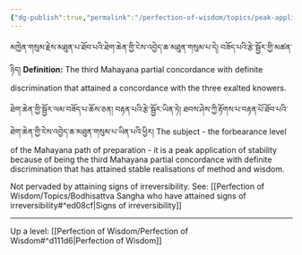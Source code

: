 ```yaml
---
{"dg-publish":true,"permalink":"/perfection-of-wisdom/topics/peak-application-of-forbearance/"}
---
```


མཁྱེན་གསུམ་རྗེས་མཐུན་པ་ཐོབ་པའི་ཐེག་ཆེན་གྱི་ངེས་འབྱེད་ཆ་མཐུན་གསུམ་པ་དེ། བཟོད་པའི་རྩེ་སྦྱོར་གྱི་མཚན་ཉིད།
**Definition:** The third Mahayana partial concordance with definite discrimination that attained a concordance with the three exalted knowers.


ཐེག་ཆེན་གྱི་སྦྱོར་ལམ་བཟོད་པ་ཆོས་ཅན། བརྟན་པའི་རྩེ་སྦྱོར་ཡིན་ཏེ། 
ཐབས་ཤེས་ཀྱི་རྟོགས་པ་བརྟན་པོ་ཐོབ་པའི་ཐེག་ཆེན་གྱི་ངེས་འབྱེད་ཆ་མཐུན་གསུམ་པ་ཡིན་པའི་ཕྱིར། 
The subject - the forbearance level of the Mahayana path of preparation - it is a peak application of stability because of being the third Mahayana partial concordance with definite discrimination that has attained stable realisations of method and wisdom.

Not pervaded by attaining signs of irreversibility.
See: [[Perfection of Wisdom/Topics/Bodhisattva Sangha who have attained signs of irreversibility#^ed08cf\|Signs of irreversibility]]


---
Up a level: [[Perfection of Wisdom/Perfection of Wisdom#^d111d6\|Perfection of Wisdom]]